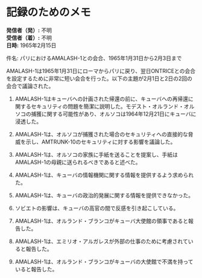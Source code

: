# 記録のためのメモ

**発信者（発）:** 不明  
**受信者（着）:** 不明  
**日時:** 1965年2月15日  

件名: パリにおけるAMALASH-1との会合、1965年1月31日から2月3日まで

AMALASH-1は1965年1月31日にローマからパリに戻り、翌日ONTRICEとの会合を設定するために非常に短い会合を行った。以下の主題が2月1日と2日の2回の会合で議論された。

1. AMALASH-1はキューバへの計画された帰還の前に、キューバへの再帰還に関するセキュリティの問題を簡潔に説明した。モデスト・オルランド・オルソコの捕獲に関する可能性があり、オルソコは1964年12月21日にキューバに浸透した。

2. AMALASH-1は、オルソコが捕獲された場合のセキュリティへの直接的な脅威を示し、AMTRUNK-10のセキュリティに対する影響を議論した。

3. AMALASH-1は、オルソコの家族に手紙を送ることを提案し、手紙はAMALASH-1の母親に送られるべきであると述べた。

4. AMALASH-1は、キューバの情報機関に関する情報を提供するよう求められた。

5. AMALASH-1は、キューバの政治的発展に関する情報を提供できなかった。

6. ソビエトの影響は、キューバの高官の間で反感を引き起こしている。

7. AMALASH-1は、オルランド・ブランコがキューバ大使館の領事であると報告した。

8. AMALASH-1は、エミリオ・アルガレスが外部の仕事のために考慮されていると報告した。

9. AMALASH-1は、オルランド・ブランコがキューバの大使館で不満を持っていると報告した。